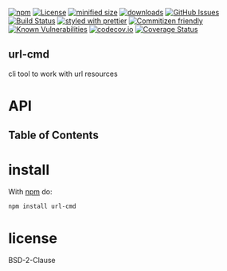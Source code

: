[![npm](https://img.shields.io/npm/v/url-cmd.svg)](https://www.npmjs.com/package/url-cmd)
[![License](https://img.shields.io/badge/License-BSD%203--Clause-blue.svg)](https://opensource.org/licenses/BSD-3-Clause)
[![minified size](https://badgen.net/bundlephobia/min/url-cmd)](https://bundlephobia.com/result?p=url-cmd)
[![downloads](http://img.shields.io/npm/dm/url-cmd.svg?style=flat-square)](https://npmjs.org/package/url-cmd)
[![GitHub Issues](https://img.shields.io/github/issues/arlac77/url-cmd.svg?style=flat-square)](https://github.com/arlac77/url-cmd/issues)
[![Build Status](https://travis-ci.com/arlac77/url-cmd.svg?branch=master)](https://travis-ci.com/arlac77/url-cmd)
[![styled with prettier](https://img.shields.io/badge/styled_with-prettier-ff69b4.svg)](https://github.com/prettier/prettier)
[![Commitizen friendly](https://img.shields.io/badge/commitizen-friendly-brightgreen.svg)](http://commitizen.github.io/cz-cli/)
[![Known Vulnerabilities](https://snyk.io/test/github/arlac77/url-cmd/badge.svg)](https://snyk.io/test/github/arlac77/url-cmd)
[![codecov.io](http://codecov.io/github/arlac77/url-cmd/coverage.svg?branch=master)](http://codecov.io/github/arlac77/url-cmd?branch=master)
[![Coverage Status](https://coveralls.io/repos/arlac77/url-cmd/badge.svg)](https://coveralls.io/r/arlac77/url-cmd)

## url-cmd

cli tool to work with url resources

# API

<!-- Generated by documentation.js. Update this documentation by updating the source code. -->

## Table of Contents

# install

With [npm](http://npmjs.org) do:

```shell
npm install url-cmd
```

# license

BSD-2-Clause
